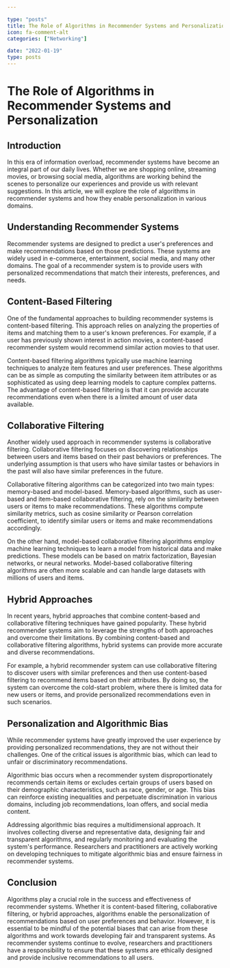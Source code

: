 ```yaml
---

type: "posts"
title: The Role of Algorithms in Recommender Systems and Personalization
icon: fa-comment-alt
categories: ["Networking"]

date: "2022-01-19"
type: posts
---
```





# The Role of Algorithms in Recommender Systems and Personalization

## Introduction

In this era of information overload, recommender systems have become an integral part of our daily lives. Whether we are shopping online, streaming movies, or browsing social media, algorithms are working behind the scenes to personalize our experiences and provide us with relevant suggestions. In this article, we will explore the role of algorithms in recommender systems and how they enable personalization in various domains.

## Understanding Recommender Systems

Recommender systems are designed to predict a user's preferences and make recommendations based on those predictions. These systems are widely used in e-commerce, entertainment, social media, and many other domains. The goal of a recommender system is to provide users with personalized recommendations that match their interests, preferences, and needs.

## Content-Based Filtering

One of the fundamental approaches to building recommender systems is content-based filtering. This approach relies on analyzing the properties of items and matching them to a user's known preferences. For example, if a user has previously shown interest in action movies, a content-based recommender system would recommend similar action movies to that user.

Content-based filtering algorithms typically use machine learning techniques to analyze item features and user preferences. These algorithms can be as simple as computing the similarity between item attributes or as sophisticated as using deep learning models to capture complex patterns. The advantage of content-based filtering is that it can provide accurate recommendations even when there is a limited amount of user data available.

## Collaborative Filtering

Another widely used approach in recommender systems is collaborative filtering. Collaborative filtering focuses on discovering relationships between users and items based on their past behaviors or preferences. The underlying assumption is that users who have similar tastes or behaviors in the past will also have similar preferences in the future.

Collaborative filtering algorithms can be categorized into two main types: memory-based and model-based. Memory-based algorithms, such as user-based and item-based collaborative filtering, rely on the similarity between users or items to make recommendations. These algorithms compute similarity metrics, such as cosine similarity or Pearson correlation coefficient, to identify similar users or items and make recommendations accordingly.

On the other hand, model-based collaborative filtering algorithms employ machine learning techniques to learn a model from historical data and make predictions. These models can be based on matrix factorization, Bayesian networks, or neural networks. Model-based collaborative filtering algorithms are often more scalable and can handle large datasets with millions of users and items.

## Hybrid Approaches

In recent years, hybrid approaches that combine content-based and collaborative filtering techniques have gained popularity. These hybrid recommender systems aim to leverage the strengths of both approaches and overcome their limitations. By combining content-based and collaborative filtering algorithms, hybrid systems can provide more accurate and diverse recommendations.

For example, a hybrid recommender system can use collaborative filtering to discover users with similar preferences and then use content-based filtering to recommend items based on their attributes. By doing so, the system can overcome the cold-start problem, where there is limited data for new users or items, and provide personalized recommendations even in such scenarios.

## Personalization and Algorithmic Bias

While recommender systems have greatly improved the user experience by providing personalized recommendations, they are not without their challenges. One of the critical issues is algorithmic bias, which can lead to unfair or discriminatory recommendations.

Algorithmic bias occurs when a recommender system disproportionately recommends certain items or excludes certain groups of users based on their demographic characteristics, such as race, gender, or age. This bias can reinforce existing inequalities and perpetuate discrimination in various domains, including job recommendations, loan offers, and social media content.

Addressing algorithmic bias requires a multidimensional approach. It involves collecting diverse and representative data, designing fair and transparent algorithms, and regularly monitoring and evaluating the system's performance. Researchers and practitioners are actively working on developing techniques to mitigate algorithmic bias and ensure fairness in recommender systems.

## Conclusion

Algorithms play a crucial role in the success and effectiveness of recommender systems. Whether it is content-based filtering, collaborative filtering, or hybrid approaches, algorithms enable the personalization of recommendations based on user preferences and behavior. However, it is essential to be mindful of the potential biases that can arise from these algorithms and work towards developing fair and transparent systems. As recommender systems continue to evolve, researchers and practitioners have a responsibility to ensure that these systems are ethically designed and provide inclusive recommendations to all users.